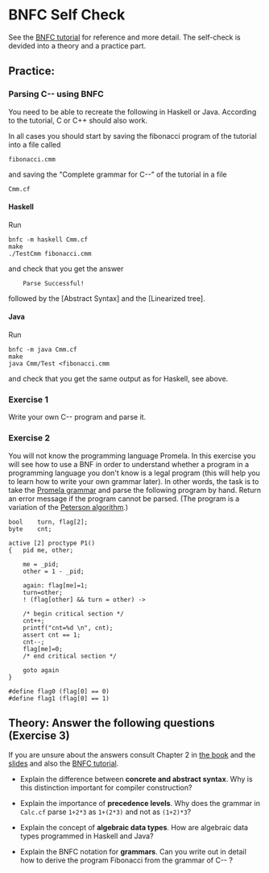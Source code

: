 # BNFC Self Check

See the [BNFC tutorial](http://bnfc.digitalgrammars.com/tutorial/bnfc-tutorial.html) for reference and more detail. The self-check is devided into a theory and a practice part.

## Practice: 

### Parsing C-- using BNFC

You need to be able to recreate the following in Haskell or Java. According to the tutorial, C or C++ should also work.

In all cases you should start by saving the fibonacci program of the tutorial into a file called

    fibonacci.cmm
  
and saving the "Complete grammar for C--" of the tutorial in a file 

    Cmm.cf

#### Haskell

Run

    bnfc -m haskell Cmm.cf
    make
    ./TestCmm fibonacci.cmm

and check that you get the answer

        Parse Successful!

followed by the [Abstract Syntax] and the [Linearized tree].

#### Java

Run

    bnfc -m java Cmm.cf
    make
    java Cmm/Test <fibonacci.cmm
  
and check that you get the same output as for Haskell, see above.

### Exercise 1

Write your own C-- program and parse it.

### Exercise 2
You will not know the programming language Promela. In this exercise you will see how to use a BNF in order to understand whether a program in a programming language you don't know is a legal program (this will help you to learn how to write your own grammar later). In other words, the task is to take the [Promela grammar](http://spinroot.com/spin/Man/grammar.html) and parse the following program by hand. Return an error message if the program cannot be parsed. (The program is a variation of the [Peterson algorithm](https://en.wikipedia.org/wiki/Peterson%27s_algorithm).)

```
bool	turn, flag[2];
byte	cnt;

active [2] proctype P1()
{	pid me, other;

    me = _pid;
    other = 1 - _pid;

    again: flag[me]=1;
    turn=other;
    ! (flag[other] && turn = other) ->

    /* begin critical section */
    cnt++;
    printf("cnt=%d \n", cnt); 
    assert cnt == 1; 
    cnt--;        
    flag[me]=0;
    /* end critical section */
 
    goto again
}

#define flag0 (flag[0] == 0)
#define flag1 (flag[0] == 1)
```


## Theory: Answer the following questions (Exercise 3)

If you are unsure about the answers consult Chapter 2 in [the book](http://www.cse.chalmers.se/edu/year/2012/course/DAT150/lectures/plt-book.pdf) and the [slides](http://www.grammaticalframework.org/ipl-book/slides/2-slides-ipl-book.pdf) and also the [BNFC tutorial](http://bnfc.digitalgrammars.com/tutorial/bnfc-tutorial.html).

- Explain the difference between **concrete and abstract syntax**. Why is this distinction important for compiler construction?

- Explain the importance of **precedence levels**. Why does the grammar in `Calc.cf` parse `1+2*3` as `1+(2*3)` and not as `(1+2)*3`?

- Explain the concept of **algebraic data types**. How are algebraic data types programmed in Haskell and Java?

- Explain the BNFC notation for **grammars**. Can you write out in detail how to derive the program Fibonacci from the grammar of C-- ?
